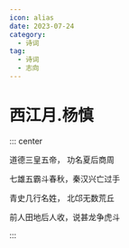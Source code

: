 ```yaml
---
icon: alias
date: 2023-07-24
category:
  - 诗词
tag:
  - 诗词
  - 志向
---
```


# 西江月.杨慎

<!-- more -->


::: center 


道德三皇五帝， 功名夏后商周

七雄五霸斗春秋，秦汉兴亡过手

青史几行名姓， 北邙无数荒丘

前人田地后人收，说甚龙争虎斗

:::